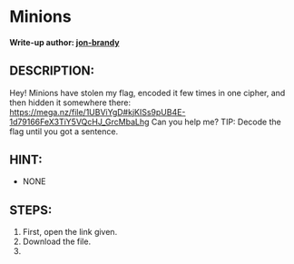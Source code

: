 # Minions
#### Write-up author: [jon-brandy](https://github.com/jon-brandy)
## DESCRIPTION:
Hey! Minions have stolen my flag, encoded it few times in one cipher, and then hidden it somewhere there:
https://mega.nz/file/1UBViYgD#kjKISs9pUB4E-1d79166FeX3TiY5VQcHJ_GrcMbaLhg Can you help me? TIP: Decode the flag until you got a sentence.
## HINT:
- NONE
## STEPS:
1. First, open the link given.
2. Download the file.
3. 
